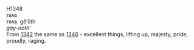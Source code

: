 H1348  
גּאוּת  
גֵּאוּת ‎ gê‘ûth  
*gay-ooth‘*  
From [1342](h1342) the same as [1346](h1346) - excellent things, lifting
up, majesty, pride, proudly, raging.  
